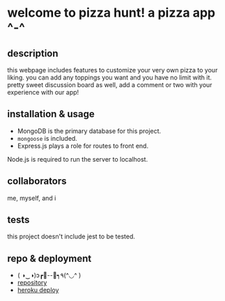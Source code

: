 # welcome to pizza hunt! a pizza app ^-^

## description
this webpage includes features to customize your very own pizza to your liking. you can add any toppings you want and you have no limit with it. pretty sweet discussion board as well, add a comment or two with your experience with our app! 

## installation & usage
* MongoDB is the primary database for this project.
* `mongoose` is included.
* Express.js plays a role for routes to front end.

Node.js is required to run the server to localhost.

## collaborators
me, myself, and i

## tests
this project doesn't include jest to be tested. 

## repo & deployment
* ( ◑‿◑)ɔ┏🍟--🍔┑٩(^◡^ )
* [repository](https://github.com/mlbarre/pizza-hunt)
* [heroku deploy](https://damp-ravine-93214.herokuapp.com/)
